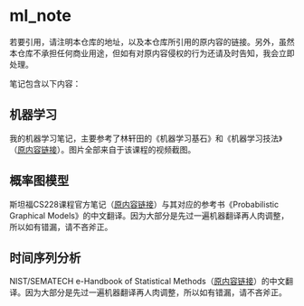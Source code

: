 # ml_note

若要引用，请注明本仓库的地址，以及本仓库所引用的原内容的链接。另外，虽然本仓库不承担任何商业用途，但如有对原内容侵权的行为还请及时告知，我会立即处理。

笔记包含以下内容：

## 机器学习

我的机器学习笔记，主要参考了林轩田的《机器学习基石》和《机器学习技法》（[原内容链接](https://www.youtube.com/channel/UC9Wi1Ias8t4u1OosYnHhi0Q)）。图片全部来自于该课程的视频截图。

## 概率图模型

斯坦福CS228课程官方笔记（[原内容链接](https://ermongroup.github.io/cs228-notes/)）与其对应的参考书《Probabilistic Graphical Models》的中文翻译。因为大部分是先过一遍机器翻译再人肉调整，所以如有错漏，请不吝斧正。

## 时间序列分析

NIST/SEMATECH e-Handbook of Statistical Methods（[原内容链接](https://www.itl.nist.gov/div898/handbook/)）的中文翻译。因为大部分是先过一遍机器翻译再人肉调整，所以如有错漏，请不吝斧正。

